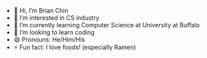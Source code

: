 - 👋 Hi, I’m Brian Chin
- 👀 I’m interested in CS industry
- 🌱 I’m currently learning Computer Science at University at Buffalo
- 💞️ I’m looking to learn coding
- 😄 Pronouns: He/Him/His
- ⚡ Fun fact: I love foods! (especially Ramen)

<!---
BCSL2000/BCSL2000 is a ✨ special ✨ repository because its `README.md` (this file) appears on your GitHub profile.
You can click the Preview link to take a look at your changes.
--->
